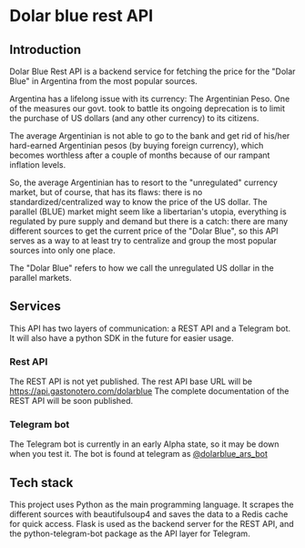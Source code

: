 # Dolar blue rest API

## Introduction
Dolar Blue Rest API is a backend service for fetching the price for the "Dolar Blue" in Argentina from the most popular sources.

Argentina has a lifelong issue with its currency: The Argentinian Peso. One of the measures our govt. took to battle its ongoing deprecation is to limit the purchase of US dollars (and any other currency) to its citizens.

The average Argentinian is not able to go to the bank and get rid of his/her hard-earned Argentinian pesos (by buying foreign currency), which becomes worthless after a couple of months because of our rampant inflation levels.

So, the average Argentinian has to resort to the "unregulated" currency market, but of course, that has its flaws: there is no standardized/centralized way to know the price of the US dollar. The parallel (BLUE) market might seem like a libertarian's utopia, everything is regulated by pure supply and demand but there is a catch: there are many different sources to get the current price of the "Dolar Blue", so this API serves as a way to at least try to centralize and group the most popular sources into only one place.

The "Dolar Blue" refers to how we call the unregulated US dollar in the parallel markets.

## Services

This API has two layers of communication: a REST API and a Telegram bot. It will also have a python SDK in the future for easier usage.

### Rest API

The REST API is not yet published.
The rest API base URL will be https://api.gastonotero.com/dolarblue
The complete documentation of the REST API will be soon published.

### Telegram bot

The Telegram bot is currently in an early Alpha state, so it may be down when you test it.
The bot is found at telegram as [@dolarblue_ars_bot](https://t.me/dolarblue_ars_bot)

## Tech stack

This project uses Python as the main programming language. It scrapes the different sources with beautifulsoup4 and saves the data to a Redis cache for quick access. Flask is used as the backend server for the REST API, and the python-telegram-bot package as the API layer for Telegram.
